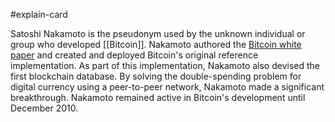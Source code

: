 #explain-card

Satoshi Nakamoto is the pseudonym used by the unknown individual or group who developed [[Bitcoin]]. Nakamoto authored the [Bitcoin white paper](https://bitcoin.org/bitcoin.pdf) and created and deployed Bitcoin's original reference implementation. As part of this implementation, Nakamoto also devised the first blockchain database. By solving the double-spending problem for digital currency using a peer-to-peer network, Nakamoto made a significant breakthrough. Nakamoto remained active in Bitcoin's development until December 2010.
